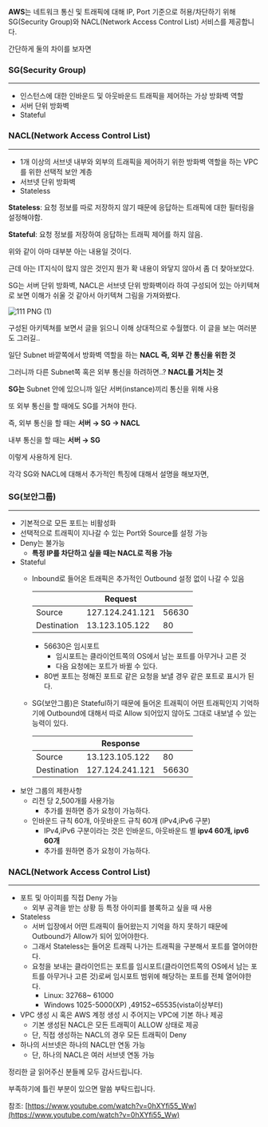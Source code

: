 **AWS**는 네트워크 통신 및 트래픽에 대해 IP, Port 기준으로 허용/차단하기 위해 SG(Security Group)와 NACL(Network Access Control List) 서비스를 제공합니다. 

간단하게 둘의 차이를 보자면

### SG(Security Group)

---

- 인스턴스에 대한 인바운드 및 아웃바운드 트래픽을 제어하는 가상 방화벽 역할
- 서버 단위 방화벽
- Stateful

### NACL(Network Access Control List)

---

- 1개 이상의 서브넷 내부와 외부의 트래픽을 제어하기 위한 방화벽 역할을 하는 VPC를 위한 선택적 보안 계층
- 서브넷 단위 방화벽
- Stateless

**Stateless**: 요청 정보를 따로 저장하지 않기 때문에 응답하는 트래픽에 대한 필터링을 설정해야함. 

**Stateful**: 요청 정보를 저장하여 응답하는 트래픽 제어를 하지 않음.

위와 같이 아마 대부분 아는 내용일 것이다. 

근데 아는 IT지식이 많지 않은 것인지 뭔가 확 내용이 와닿지 않아서 좀 더 찾아보았다.

SG는 서버 단위 방화벽, NACL은 서브넷 단위 방화벽이라 하여 구성되어 있는 아키텍쳐로 보면 이해가 쉬울 것 같아서 아키텍쳐 그림을 가져와봤다.

![111 PNG (1)](https://user-images.githubusercontent.com/107851776/191700590-d948ba26-8f60-4934-b253-03bcb0584f98.png)


구성된 아키텍쳐를 보면서 글을 읽으니 이해 상대적으로 수월했다. 이 글을 보는 여러분도 그러길.. 

일단 Subnet 바깥쪽에서 방화벽 역할을 하는 **NACL 즉, 외부 간 통신을 위한 것** 

그러니까 다른 Subnet쪽 혹은 외부 통신을 하려하면..? **NACL를 거치는 것** 

**SG는** Subnet 안에 있으니까 일단 서버(instance)끼리 통신을 위해 사용

또 외부 통신을 할 때에도 SG를 거쳐야 한다.

즉, 외부 통신을 할 때는 **서버 → SG → NACL** 

내부 통신을 할 때는 **서버 → SG** 

이렇게 사용하게 된다. 

각각 SG와 NACL에 대해서 추가적인 특징에 대해서 설명을 해보자면,

### SG(보안그룹)

---

- 기본적으로 모든 포트는 비활성화
- 선택적으로 트래픽이 지나갈 수 있는 Port와 Source를 설정 가능
- Deny는 불가능
    - **특정 IP를 차단하고 싶을 때는 NACL로 적용 가능**
- Stateful
    - Inbound로 들어온 트래픽은 추가적인 Outbound 설정 없이 나갈 수 있음
        
        
        |  | Request |  |
        | --- | --- | --- |
        | Source | 127.124.241.121 | 56630 |
        | Destination | 13.123.105.122 | 80 |
        - 56630은 임시포트
            - 임시포트는 클라이언트쪽의 OS에서 남는 포트를 아무거나 고른 것
            - 다음 요청에는 포트가 바뀔 수 있다.
        - 80번 포트는 정해진 포트로 같은 요청을 보낼 경우 같은 포트로 표시가 된다.
    - SG(보안그룹)은 Stateful하기 때문에 들어온 트래픽이 어떤 트래픽인지 기억하기에 Outbound에 대해서 따로 Allow 되어있지 않아도 그대로 내보낼 수 있는 능력이 있다.
        
        
        |  | Response |  |
        | --- | --- | --- |
        | Source | 13.123.105.122 | 80 |
        | Destination | 127.124.241.121 | 56630 |
- 보안 그룹의 제한사항
    - 리전 당 2,500개를 사용가능
        - 추가를 원하면 증가 요청이 가능하다.
    - 인바운드 규칙 60개, 아웃바운드 규칙 60개 (IPv4,iPv6 구분)
        - IPv4,iPv6 구분이라는 것은 인바운드, 아웃바운드 별 **ipv4 60개, ipv6 60개**
        - 추가를 원하면 증가 요청이 가능하다.

### NACL(Network Access Control List)

---

- 포트 및 아이피를 직접 Deny 가능
    - 외부 공격을 받는 상황 등 특정 아이피를 블록하고 싶을 때 사용
- Stateless
    - 서버 입장에서 어떤 트래픽이 들어왔는지 기억을 하지 못하기 때문에 Outbound가 Allow가 되어 있어야한다.
    - 그래서 Stateless는 들어온 트래픽 나가는 트래픽을 구분해서 포트를 열어야한다.
    - 요청을 보내는 클라이언트는 포트를 임시포트(클라이언트쪽의 OS에서 남는 포트를 아무거나 고른 것)로써 임시포트 범위에 해당하는 포트를 전체 열어야한다.
        - Linux: 32768~ 61000
        - Windows 1025-5000(XP) ,49152~65535(vista이상부터)
- VPC 생성 시 혹은 AWS 계정 생성 시 주어지는 VPC에 기본 하나 제공
    - 기본 생성된 NACL은 모든 트래픽이 ALLOW 상태로 제공
    - 단, 직접 생성하는 NACL의 경우 모든 트래픽이 Deny
- 하나의 서브넷은 하나의 NACL만 연동 가능
    - 단, 하나의 NACL은 여러 서브넷 연동 가능

정리한 글 읽어주신 분들께 모두 감사드립니다. 

부족하기에 틀린 부분이 있으면 말씀 부탁드립니다. 

참조: [https://www.youtube.com/watch?v=0hXYfi55_Ww](https://www.youtube.com/watch?v=0hXYfi55_Ww)
